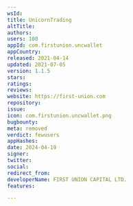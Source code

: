 ```yaml
---
wsId: 
title: UnicornTrading
altTitle: 
authors: 
users: 100
appId: com.firstunion.uncwallet
appCountry: 
released: 2021-04-14
updated: 2021-07-05
version: 1.1.5
stars: 
ratings: 
reviews: 
website: https://first-union.com
repository: 
issue: 
icon: com.firstunion.uncwallet.png
bugbounty: 
meta: removed
verdict: fewusers
appHashes: 
date: 2024-04-19
signer: 
twitter: 
social: 
redirect_from: 
developerName: FIRST UNION CAPITAL LTD.
features: 

---
```


